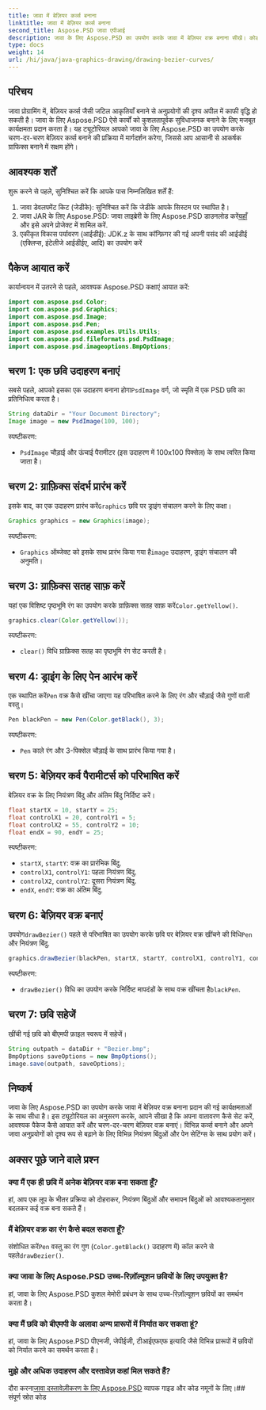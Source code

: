 ```yaml
---
title: जावा में बेज़ियर कर्व्स बनाना
linktitle: जावा में बेज़ियर कर्व्स बनाना
second_title: Aspose.PSD जावा एपीआई
description: जावा के लिए Aspose.PSD का उपयोग करके जावा में बेज़ियर वक्र बनाना सीखें। कोड उदाहरणों के साथ हमारी चरण-दर-चरण मार्गदर्शिका का पालन करें।
type: docs
weight: 14
url: /hi/java/java-graphics-drawing/drawing-bezier-curves/
---
```

## परिचय
जावा प्रोग्रामिंग में, बेज़ियर कर्व्स जैसी जटिल आकृतियाँ बनाने से अनुप्रयोगों की दृश्य अपील में काफी वृद्धि हो सकती है। जावा के लिए Aspose.PSD ऐसे कार्यों को कुशलतापूर्वक सुविधाजनक बनाने के लिए मजबूत कार्यक्षमता प्रदान करता है। यह ट्यूटोरियल आपको जावा के लिए Aspose.PSD का उपयोग करके चरण-दर-चरण बेज़ियर कर्व्स बनाने की प्रक्रिया में मार्गदर्शन करेगा, जिससे आप आसानी से आकर्षक ग्राफिक्स बनाने में सक्षम होंगे।
## आवश्यक शर्तें
शुरू करने से पहले, सुनिश्चित करें कि आपके पास निम्नलिखित शर्तें हैं:
1. जावा डेवलपमेंट किट (जेडीके): सुनिश्चित करें कि जेडीके आपके सिस्टम पर स्थापित है।
2.  जावा JAR के लिए Aspose.PSD: जावा लाइब्रेरी के लिए Aspose.PSD डाउनलोड करें[यहाँ](https://releases.aspose.com/psd/java/) और इसे अपने प्रोजेक्ट में शामिल करें.
3. एकीकृत विकास पर्यावरण (आईडीई): JDK.z के साथ कॉन्फ़िगर की गई अपनी पसंद की आईडीई (एक्लिप्स, इंटेलीजे आईडीईए, आदि) का उपयोग करें
## पैकेज आयात करें
कार्यान्वयन में उतरने से पहले, आवश्यक Aspose.PSD कक्षाएं आयात करें:
```java
import com.aspose.psd.Color;
import com.aspose.psd.Graphics;
import com.aspose.psd.Image;
import com.aspose.psd.Pen;
import com.aspose.psd.examples.Utils.Utils;
import com.aspose.psd.fileformats.psd.PsdImage;
import com.aspose.psd.imageoptions.BmpOptions;
```
## चरण 1: एक छवि उदाहरण बनाएं
 सबसे पहले, आपको इसका एक उदाहरण बनाना होगा`PsdImage` वर्ग, जो स्मृति में एक PSD छवि का प्रतिनिधित्व करता है।
```java
String dataDir = "Your Document Directory";
Image image = new PsdImage(100, 100);
```
स्पष्टीकरण:
- `PsdImage` चौड़ाई और ऊंचाई पैरामीटर (इस उदाहरण में 100x100 पिक्सेल) के साथ त्वरित किया जाता है।
## चरण 2: ग्राफ़िक्स संदर्भ प्रारंभ करें
 इसके बाद, का एक उदाहरण प्रारंभ करें`Graphics` छवि पर ड्राइंग संचालन करने के लिए कक्षा।
```java
Graphics graphics = new Graphics(image);
```
स्पष्टीकरण:
- `Graphics` ऑब्जेक्ट को इसके साथ प्रारंभ किया गया है`image` उदाहरण, ड्राइंग संचालन की अनुमति।
## चरण 3: ग्राफ़िक्स सतह साफ़ करें
यहां एक विशिष्ट पृष्ठभूमि रंग का उपयोग करके ग्राफ़िक्स सतह साफ़ करें`Color.getYellow()`.
```java
graphics.clear(Color.getYellow());
```
स्पष्टीकरण:
- `clear()` विधि ग्राफ़िक्स सतह का पृष्ठभूमि रंग सेट करती है।
## चरण 4: ड्राइंग के लिए पेन आरंभ करें
 एक स्थापित करें`Pen` वक्र कैसे खींचा जाएगा यह परिभाषित करने के लिए रंग और चौड़ाई जैसे गुणों वाली वस्तु।
```java
Pen blackPen = new Pen(Color.getBlack(), 3);
```
स्पष्टीकरण:
- `Pen` काले रंग और 3-पिक्सेल चौड़ाई के साथ प्रारंभ किया गया है।
## चरण 5: बेज़ियर कर्व पैरामीटर्स को परिभाषित करें
बेज़ियर वक्र के लिए नियंत्रण बिंदु और अंतिम बिंदु निर्दिष्ट करें।
```java
float startX = 10, startY = 25;
float controlX1 = 20, controlY1 = 5;
float controlX2 = 55, controlY2 = 10;
float endX = 90, endY = 25;
```
स्पष्टीकरण:
- `startX`, `startY`: वक्र का प्रारंभिक बिंदु.
- `controlX1`, `controlY1`: पहला नियंत्रण बिंदु.
- `controlX2`, `controlY2`: दूसरा नियंत्रण बिंदु.
- `endX`, `endY`: वक्र का अंतिम बिंदु.
## चरण 6: बेज़ियर वक्र बनाएं
 उपयोग`drawBezier()` पहले से परिभाषित का उपयोग करके छवि पर बेज़ियर वक्र खींचने की विधि`Pen` और नियंत्रण बिंदु.
```java
graphics.drawBezier(blackPen, startX, startY, controlX1, controlY1, controlX2, controlY2, endX, endY);
```
स्पष्टीकरण:
- `drawBezier()` विधि का उपयोग करके निर्दिष्ट मापदंडों के साथ वक्र खींचता है`blackPen`.
## चरण 7: छवि सहेजें
खींची गई छवि को बीएमपी फ़ाइल स्वरूप में सहेजें।
```java
String outpath = dataDir + "Bezier.bmp";
BmpOptions saveOptions = new BmpOptions();
image.save(outpath, saveOptions);
```
## निष्कर्ष
जावा के लिए Aspose.PSD का उपयोग करके जावा में बेज़ियर वक्र बनाना प्रदान की गई कार्यक्षमताओं के साथ सीधा है। इस ट्यूटोरियल का अनुसरण करके, आपने सीखा है कि अपना वातावरण कैसे सेट करें, आवश्यक पैकेज कैसे आयात करें और चरण-दर-चरण बेज़ियर वक्र बनाएं। विभिन्न कर्व्स बनाने और अपने जावा अनुप्रयोगों को दृश्य रूप से बढ़ाने के लिए विभिन्न नियंत्रण बिंदुओं और पेन सेटिंग्स के साथ प्रयोग करें।
## अक्सर पूछे जाने वाले प्रश्न
### क्या मैं एक ही छवि में अनेक बेज़ियर वक्र बना सकता हूँ?
हां, आप एक लूप के भीतर प्रक्रिया को दोहराकर, नियंत्रण बिंदुओं और समापन बिंदुओं को आवश्यकतानुसार बदलकर कई वक्र बना सकते हैं।
### मैं बेज़ियर वक्र का रंग कैसे बदल सकता हूँ?
 संशोधित करें`Pen` वस्तु का रंग गुण (`Color.getBlack()` उदाहरण में) कॉल करने से पहले`drawBezier()`.
### क्या जावा के लिए Aspose.PSD उच्च-रिज़ॉल्यूशन छवियों के लिए उपयुक्त है?
हां, जावा के लिए Aspose.PSD कुशल मेमोरी प्रबंधन के साथ उच्च-रिज़ॉल्यूशन छवियों का समर्थन करता है।
### क्या मैं छवि को बीएमपी के अलावा अन्य प्रारूपों में निर्यात कर सकता हूं?
हां, जावा के लिए Aspose.PSD पीएनजी, जेपीईजी, टीआईएफएफ इत्यादि जैसे विभिन्न प्रारूपों में छवियों को निर्यात करने का समर्थन करता है।
### मुझे और अधिक उदाहरण और दस्तावेज़ कहां मिल सकते हैं?
 दौरा करना[जावा दस्तावेज़ीकरण के लिए Aspose.PSD](https://reference.aspose.com/psd/java/) व्यापक गाइड और कोड नमूनों के लिए।## संपूर्ण स्रोत कोड